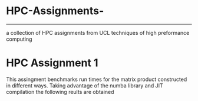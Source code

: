# HPC-Assignments-
----------------------
a collection of HPC assignments from UCL techniques of high preformance computing

# HPC Assignment 1

This assingment benchmarks run times for the matrix product constructed in different ways.
Taking advantage of the numba library and JIT compilation the following reults are obtained
